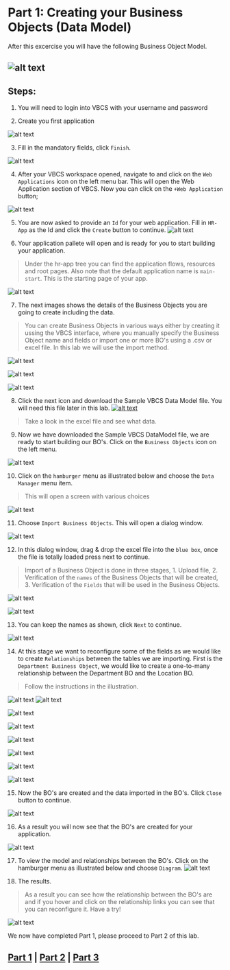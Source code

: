 # Part 1: Creating your Business Objects (Data Model)
After this excercise you will have the following Business Object Model.

![alt text](resources/images/bo/BO.png "Logo Title Text 1")
----
## Steps:
1. You will need to login into VBCS with your username and password

2. Create you first application

![alt text](resources/images/bo/1.png "Logo Title Text 1")

3. Fill in the mandatory fields, click `Finish`.

![alt text](resources/images/bo/2.png "Logo Title Text 1")

4. After your VBCS workspace opened, navigate to and click on the `Web Applications` icon on the left menu bar. This will open the Web Application section of VBCS. Now you can click on the `+Web Application` button; 

![alt text](resources/images/bo/3.png "Logo Title Text 1")

5. You are now asked to provide an `Id` for your web application. Fill in `HR-App` as the Id and click the `Create` button to continue.
![alt text](resources/images/bo/4.png "Logo Title Text 1")

6. Your application pallete will open and is ready for you to start building your application.
> Under the hr-app tree you can find the application flows, resources and root pages. Also note that the default application name is `main-start`. This is the starting page of your app.

![alt text](resources/images/bo/9.png "Logo Title Text 1")

7. The next images shows the details of the Business Objects you are going to create including the data. 

> You can create Business Objects in various ways either by creating it ussing the VBCS interface, where you manually specify the Business Object name and fields or import one or more BO's using a .csv or excel file. In this lab we will use the import method.

![alt text](resources/images/bo/5.png "Logo Title Text 1")

![alt text](resources/images/bo/6.png "Logo Title Text 1")

![alt text](resources/images/bo/7.png "Logo Title Text 1")

8. Click the next icon and download the Sample VBCS Data Model file. You will need this file later in this lab.
<a href="resources/materials/Sample-VBCS-DataModel.xlsx">![alt text](resources/images/bo/8.png "Logo Title Text 1")</a>

> Take a look in the excel file and see what data.

9. Now we have downloaded the Sample VBCS DataModel file, we are ready to start building our BO's. Click on the `Business Objects` icon on the left menu.

![alt text](resources/images/bo/10.png "Logo Title Text 1")

10. Click on the `hamburger` menu as illustrated below and choose the `Data Manager` menu item.

> This will open a screen with various choices

![alt text](resources/images/bo/11.png "Logo Title Text 1")

11. Choose `Import Business Objects`. This will open a dialog window.

![alt text](resources/images/bo/12.png "Logo Title Text 1")

12. In this dialog window, drag & drop the excel file into the `blue box`, once the file is totally loaded press next to continue.
> Import of a Business Object is done in three stages, 1. Upload file, 2. Verification of the `names` of the Business Objects that will be created, 3. Verification of the `Fields` that will be used in the Business Objects.

![alt text](resources/images/bo/13.png "Logo Title Text 1")

![alt text](resources/images/bo/14.png "Logo Title Text 1")

13. You can keep the names as shown, click `Next` to continue.

![alt text](resources/images/bo/15.png "Logo Title Text 1")

14. At this stage we want to reconfigure some of the fields as we would like to create `Relationships` between the tables we are importing. First is the `Department Business Object`, we would like to create a one-to-many relationship between the Department BO and the Location BO.

> Follow the instructions in the illustration.

![alt text](resources/images/bo/16.png "Logo Title Text 1")
![alt text](resources/images/bo/16A.png "Logo Title Text 1")

![alt text](resources/images/bo/16B.png "Logo Title Text 1")

![alt text](resources/images/bo/16C.png "Logo Title Text 1")

![alt text](resources/images/bo/16D.png "Logo Title Text 1")

![alt text](resources/images/bo/17.png "Logo Title Text 1")

![alt text](resources/images/bo/18.png "Logo Title Text 1")

![alt text](resources/images/bo/19.png "Logo Title Text 1")

15. Now the BO's are created and the data imported in the BO's. Click `Close` button to continue.

![alt text](resources/images/bo/25.png "Logo Title Text 1")

16. As a result you will now see that the BO's are created for your application.

![alt text](resources/images/bo/26.png "Logo Title Text 1")

17. To view the model and relationships between the BO's. Click on the hamburger menu as illustrated below and choose `Diagram`.
![alt text](resources/images/bo/27.png "Logo Title Text 1")

18. The results. 
> As a result you can see how the relationship between the BO's are and if you hover and click on the relationship links you can see that you can reconfigure it. Have a try!

![alt text](resources/images/bo/28.png "Logo Title Text 1")

We now have completed Part 1, please proceed to Part 2 of this lab.

## [Part 1](PART_1.md) | [Part 2](PART_2.md) | [Part 3](PART_3.md)
